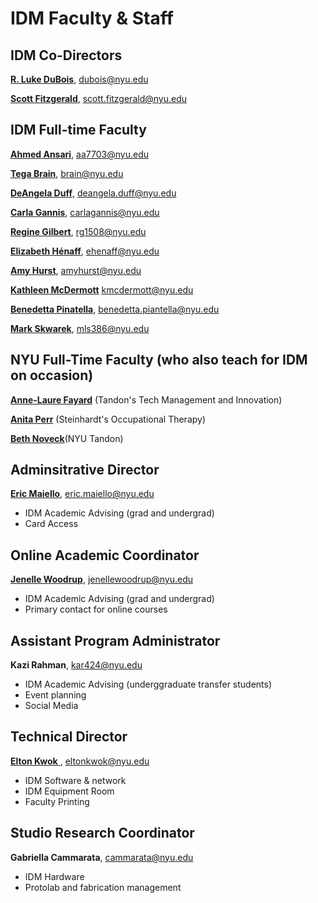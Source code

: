 # IDM Faculty & Staff

## IDM Co-Directors

[**R. Luke DuBois**](http://engineering.nyu.edu/people/r-luke-dubois), dubois@nyu.edu

[**Scott Fitzgerald**](http://engineering.nyu.edu/people/scott-fitzgerald), scott.fitzgerald@nyu.edu

## IDM Full-time Faculty

[**Ahmed Ansari**](https://ahmedansari.com), aa7703@nyu.edu

[**Tega Brain**](http://tegabrain.com), brain@nyu.edu

[**DeAngela Duff**](http://www.polishedsolid.com/), deangela.duff@nyu.edu

[**Carla Gannis**](https://www.carlagannis.com), carlagannis@nyu.edu

[**Regine Gilbert**](https://reginegilbert.com/), rg1508@nyu.edu

[**Elizabeth Hénaff**](http://elizabeth-henaff.net), ehenaff@nyu.edu

[**Amy Hurst**](https://amyhurst.com/), amyhurst@nyu.edu

[**Kathleen McDermott**](http://www.kthartic.com/) kmcdermott@nyu.edu

[**Benedetta Pinatella**](https://tisch.nyu.edu/about/directory/itp/1384276453), benedetta.piantella@nyu.edu

[**Mark Skwarek**](http://engineering.nyu.edu/people/mark-skwarek),  mls386@nyu.edu


## NYU Full-Time Faculty \(who also teach for IDM on occasion\)

[**Anne-Laure Fayard**](http://engineering.nyu.edu/people/anne-laure-fayard) \(Tandon's Tech Management and Innovation\)

[**Anita Perr**](http://steinhardt.nyu.edu/faculty/Anita_Perr) \(Steinhardt's Occupational Therapy\)

[**Beth Noveck**](http://www.thegovlab.org/beth-noveck.html)\(NYU Tandon\)

## Adminsitrative Director

[**Eric Maiello**](http://engineering.nyu.edu/people/eric-maiello), eric.maiello@nyu.edu

* IDM Academic Advising (grad and undergrad)
* Card Access

## Online Academic Coordinator

[**Jenelle Woodrup**](https://engineering.nyu.edu/faculty/jenelle-woodrup), jenellewoodrup@nyu.edu

* IDM Academic Advising (grad and undergrad)
* Primary contact for online courses

## Assistant Program Administrator

**Kazi Rahman**, kar424@nyu.edu

* IDM Academic Advising (underggraduate transfer students)
* Event planning
* Social Media

## Technical Director

[**Elton Kwok** ](http://engineering.nyu.edu/people/elton-kwok), eltonkwok@nyu.edu

* IDM Software & network
* IDM Equipment Room
* Faculty Printing 

## Studio Research Coordinator

**Gabriella Cammarata**, cammarata@nyu.edu

* IDM Hardware
* Protolab and fabrication management 
